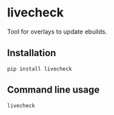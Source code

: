 # livecheck

Tool for overlays to update ebuilds.

## Installation

```shell
pip install livecheck
```

## Command line usage

```shell
livecheck
```
